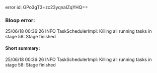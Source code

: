 error id: GPo3gT3+zc23yqnaIZqYHQ==
### Bloop error:

25/06/18 00:36:26 INFO TaskSchedulerImpl: Killing all running tasks in stage 58: Stage finished
#### Short summary: 

25/06/18 00:36:26 INFO TaskSchedulerImpl: Killing all running tasks in stage 58: Stage finished